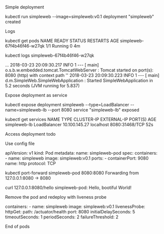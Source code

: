 Simple deployment

kubectl run simpleweb --image=simpleweb:v0.1
deployment "simpleweb" created

Logs

kubectl get pods
NAME                            READY     STATUS    RESTARTS   AGE
simpleweb-67f4b46f46-w27qk      1/1       Running   0          4m

kubectl logs simpleweb-67f4b46f46-w27qk

...
2018-03-23 20:09:30.217  INFO 1 --- [           main] o.s.b.w.embedded.tomcat.TomcatWebServer  : Tomcat started on port(s): 8080 (http) with context path ''
2018-03-23 20:09:30.223  INFO 1 --- [           main] d.m.SimpleWeb.SimpleWebApplication       : Started SimpleWebApplication in 5.2 seconds (JVM running for 5.837)

Expose deployment as service

kubectl expose deployment simpleweb --type=LoadBalancer --name=simpleweb-lb --port 8080
service "simpleweb-lb" exposed

kubectl get services
NAME           TYPE           CLUSTER-IP       EXTERNAL-IP   PORT(S)          AGE
simpleweb-lb   LoadBalancer   10.100.145.27    localhost     8080:31468/TCP   52s

Access deployment todo

Use config file

apiVersion: v1
kind: Pod
metadata:
  name: simpleweb-pod
spec:
  containers:
    - name: simpleweb
      image: simpleweb:v0.1
      ports:
        - containerPort: 9080
          name: http
          protocol: TCP

kubectl port-forward simpleweb-pod 8080:8080
Forwarding from 127.0.0.1:8080 -> 8080

curl 127.0.0.1:8080/hello
simpleweb-pod: Hello, bootiful World!

Remove the pod and redeploy with liveness probe

  containers:
    - name: simpleweb
      image: simpleweb:v0.1
      livenessProbe:
        httpGet:
          path: /actuator/health
          port: 8080
        initialDelaySeconds: 5
        timeoutSeconds: 1
        periodSeconds: 2
        failureThreshold: 2
        
End of pods

